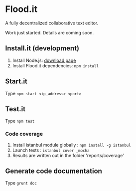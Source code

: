 # Flood.it

A fully decentralized collaborative text editor.

Work just started. Details are coming soon.

## Install.it (development)

1. Install Node.js: [download page](https://nodejs.org/en/download/)
2. Install Flood.it dependencies: `npm install`

## Start.it

Type `npm start <ip_address> <port>`

## Test.it

Type `npm test`

### Code coverage

1. Install istanbul module globally : `npm install -g istanbul`
2. Launch tests : `istanbul cover _mocha`
3. Results are written out in the folder 'reports/coverage'

## Generate code documentation

Type `grunt doc`